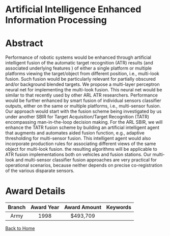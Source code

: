 
Artificial Intelligence Enhanced Information Processing
=======================================================

# Abstract


Performance of robotic systems would be enhanced through artificial intelligent fusion of the automatic target recognition (ATR) results (and associated underlying features ) of either a single platform or multiple platforms viewing the target/object from different position, i.e., multi-look fusion.  Such fusion would be particularly relevant for partially obscured and/or background blended targets.  We propose a multi-layer perceptron neural net for implementing the multi-look fusion.  This neural net would be similar to that recently used by other ARL ATR researchers.  Performance would be further enhanced by smart fusion of individual sensors classifier outputs, either on the same or multiple platforms, i.e., multi-sensor fusion.  Our approach would start with the fusion scheme being investigated by us under another SBIR for Target Acquisition/Target Recognition (TATR) encompassing man-in-the-loop decision making.  For the ARL SBIR, we will enhance the TATR fusion scheme by building an artificial intelligent agent that augments and automates aided fusion function, e.g., adaptive thresholding for multi-sensor fusion.  This intelligent agent would also incorporate production rules for associating different views of the same object for multi-look fusion.  the resulting algorithms will be applicable to ATR fusion implementations both on vehicles and fusion stations.  Our multi-look and multi-sensor classifier fusion approaches are very practical for operational scenarios, because neither depends on precise co-registration of the various disparate sensors.  

# Award Details

|Branch|Award Year|Award Amount|Keywords|
| :---: | :---: | :---: | :---: |
|Army|1998|$493,709||
  
  


[Back to Home](https://github.com/chrischow/dod_sbir_awards/Reports/CC/#845)